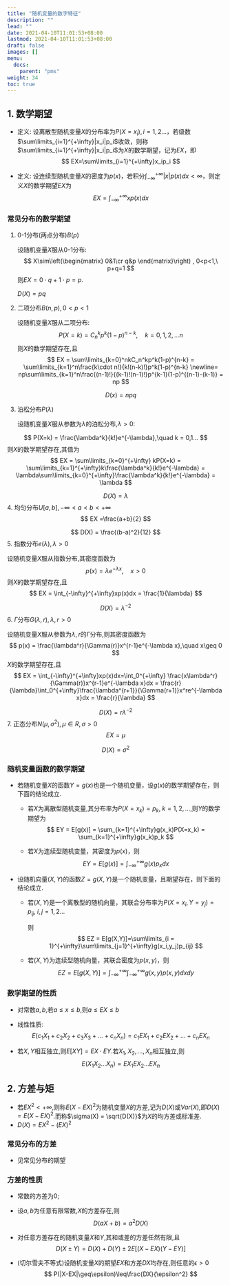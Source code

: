 ```yaml
---
title: "随机变量的数字特征"
description: ""
lead: ""
date: 2021-04-10T11:01:53+08:00
lastmod: 2021-04-10T11:01:53+08:00
draft: false
images: []
menu: 
  docs:
    parent: "pms"
weight: 34
toc: true
---
```


## 1. 数学期望

+ 定义: 设离散型随机变量$X$的分布率为$P(X=x_i),i = 1,2...$，若级数$\sum\limits_{i=1}^{+\infty}|x_i|p_i$收敛，则称$\sum\limits_{i=1}^{+\infty}|x_i|p_i$为$X$的数学期望，记为$EX$，即
  $$
  EX=\sum\limits_{i=1}^{+\infty}x_ip_i
  $$

+ 定义: 设连续型随机变量$X$的密度为$p(x)$，若积分$\int_{-\infty}^{+\infty}|x|p(x)dx<\infty$，则定义$X$的数学期望$EX$为
  $$
  EX=\int_{-\infty}^{+\infty}xp(x)dx
  $$

### 常见分布的数学期望

1. 0-1分布(两点分布)$B(p)$

   设随机变量$X$服从0-1分布:
   $$
   X\sim\left(\begin{matrix}
   0&1\cr
   q&p
   \end{matrix}\right)
   , 0<p<1,\ p+q=1
   $$
   则$EX = 0\cdot q+1\cdot p = p$.

   $D(X) = pq​$
2. 二项分布$B(n,p),0<p<1$

   设随机变量$X$服从二项分布:
   $$
   P(X=k) = C_n^kp^k(1-p)^{n-k},\quad k = 0,1,2,...n
   $$
   则$X$的数学期望存在,且
   $$
   EX = \sum\limits_{k=0}^nkC_n^kp^k(1-p)^{n-k} = \sum\limits_{k=1}^n\frac{k\cdot n!}{k!(n-k)!}p^k(1-p)^{n-k} \newline= np\sum\limits_{k=1}^n\frac{(n-1)!}{(k-1)!(n-1)!}p^{k-1}(1-p)^{(n-1)-(k-1)} = np
   $$

   $$
   D(x) = npq
   $$
3. 泊松分布$P(\lambda)$

   设随机变量$X$服从参数为$\lambda$的泊松分布,$\lambda>0$:

  $$
  P(X=k) = \frac{\lambda^k}{k!}e^{-\lambda},\quad k = 0,1...
  $$
  则$X$的数学期望存在,其值为
  $$
  EX = \sum\limits_{k=0}^{+\infty} kP(X=k) = \sum\limits_{k=1}^{+\infty}k\frac{\lambda^k}{k!}e^{-\lambda} = \lambda\sum\limits_{k=0}^{+\infty}\frac{\lambda^k}{k!}e^{-\lambda} = \lambda
  $$

  $$
  D(X) = \lambda
  $$
4. 均匀分布$U[a,b],-\infty < a< b < +\infty$
   $$
   EX =\frac{a+b}{2}
   $$

   $$
   D(X) = \frac{(b-a)^2}{12}
   $$
5. 指数分布$e(\lambda),\lambda>0$

   设随机变量$X$服从指数分布,其密度函数为
   $$
   p(x) = \lambda e^{-\lambda x},\quad x>0
   $$
   则$X$的数学期望存在,且
   $$
   EX = \int_{-\infty}^{+\infty}xp(x)dx = \frac{1}{\lambda}
   $$

   $$
   D(X) = \lambda^{-2}
   $$
6. $\Gamma$分布$G(\lambda,r),\lambda,r>0$

   设随机变量$X$服从参数为$\lambda ,r$的$\Gamma$分布,则其密度函数为
   $$
   p(x) = \frac{\lambda^r}{\Gamma(r)}x^{r-1}e^{-\lambda x},\quad x\geq 0
   $$
   $X$的数学期望存在,且
   $$
   EX = \int_{-\infty}^{+\infty}xp(x)dx=\int_0^{+\infty} \frac{x\lambda^r}{\Gamma(r)}x^{r-1}e^{-\lambda x}dx = \frac{r}{\lambda}\int_0^{+\infty}\frac{\lambda^{r+1}}{\Gamma(r+1)}x^re^{-\lambda x}dx = \frac{r}{\lambda}
   $$

   $$
   D(X) = r\lambda^{-2}
   $$
7. 正态分布$N(\mu,\sigma^2),\mu\in R,\sigma>0$
   $$
   EX = \mu
   $$

   $$
   D(X) = \sigma^2
   $$

### 随机变量函数的数学期望

+ 若随机变量$X$的函数$Y=g(x)$也是一个随机变量，设$g(x)$的数学期望存在，则下面的结论成立.

  + 若$X$为离散型随机变量,其分布率为$P(X=x_k)=p_k,\;k = 1,2,...$,则$Y$的数学期望为
    $$
    EY = E[g(x)] = \sum_{k=1}^{+\infty}g(x_k)P(X=x_k) = \sum_{k=1}^{+\infty}g(x_k)p_k
    $$

  + 若$X$为连续型随机变量，其密度为$p(x)$，则
    $$
    EY = E[g(x)] = \int_{-\infty}^{+\infty}g(x)p_xdx
    $$

+ 设随机向量$(X,Y)$的函数$Z=g(X,Y)$是一个随机变量，且期望存在，则下面的结论成立.

  + 若$(X,Y)$是一个离散型的随机向量，其联合分布率为$P(X=x_i,Y=y_j) = p_{ij},\;i,j = 1,2...$

    则
    $$
    EZ = E[g(X,Y)]=\sum\limits_{i = 1}^{+\infty}\sum\limits_{j=1}^{+\infty}g(x_i,y_j)p_{ij}
    $$

  + 若$(X,Y)$为连续型随机向量，其联合密度为$p(x,y)$，则
    $$
    EZ = E[g(X,Y)]=\int_{-\infty}^{+\infty}\int_{-\infty}^{+\infty}g(x,y)p(x,y)dxdy
    $$

### 数学期望的性质

+ 对常数$a,b$,若$a\leq x\leq b$,则$a\leq EX\leq b$

+ 线性性质:
  $$
  E(c_1X_1+c_2X_2+c_3X_3+...+c_nX_n) = c_1EX_1+c_2EX_2+...+c_nEX_n
  $$

+ 若$X,Y$相互独立,则$E[XY] = EX\cdot EY$.若$X_1,X_2,...,X_n$相互独立,则
  $$
  E(X_1X_2...X_n) = EX_1EX_2...EX_n
  $$

## 2. 方差与矩

+ 若$EX^2<+\infty$,则称$E(X-EX)^2$为随机变量$X$的方差,记为$D(X)$或$Var(X)$,即$D(X) = E(X-EX)^2$.而称$\sigma(X) = \sqrt{D(X)}$为$X$的均方差或标准差.
+ $D(X) = EX^2-(EX)^2$

### 常见分布的方差

+ 见常见分布的期望

### 方差的性质

+ 常数的方差为0;

+ 设$a,b$为任意有限常数,$X$的方差存在,则
  $$
  D(aX+b) =a^2D(X)
  $$

+ 对任意方差存在的随机变量$X$和$Y$,其和或差的方差任然有限,且
  $$
  D(X\pm Y) = D(X)+D(Y)\pm2E[(X-EX)(Y-EY)]
  $$

+ (切尔雪夫不等式)设随机变量$X$的期望$EX$和方差$DX$均存在,则任意的$\epsilon>0$
  $$
  P(|X-EX|\geq\epsilon)\leq\frac{DX}{\epsilon^2}
  $$
